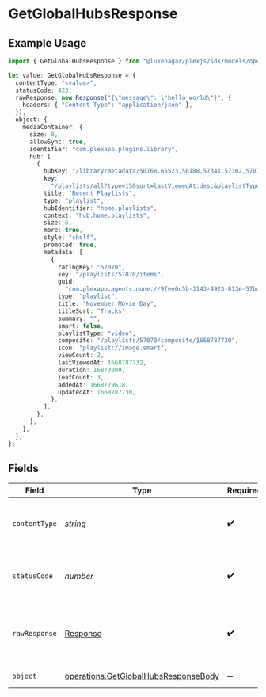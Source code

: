 # GetGlobalHubsResponse

## Example Usage

```typescript
import { GetGlobalHubsResponse } from "@lukehagar/plexjs/sdk/models/operations";

let value: GetGlobalHubsResponse = {
  contentType: "<value>",
  statusCode: 423,
  rawResponse: new Response("{\"message\": \"hello world\"}", {
    headers: { "Content-Type": "application/json" },
  }),
  object: {
    mediaContainer: {
      size: 8,
      allowSync: true,
      identifier: "com.plexapp.plugins.library",
      hub: [
        {
          hubKey: "/library/metadata/50768,65523,58188,57341,57302,57070",
          key:
            "/playlists/all?type=15&sort=lastViewedAt:desc&playlistType=video,audio",
          title: "Recent Playlists",
          type: "playlist",
          hubIdentifier: "home.playlists",
          context: "hub.home.playlists",
          size: 6,
          more: true,
          style: "shelf",
          promoted: true,
          metadata: [
            {
              ratingKey: "57070",
              key: "/playlists/57070/items",
              guid:
                "com.plexapp.agents.none://9fee6c5b-3143-4923-813e-57bd0190056c",
              type: "playlist",
              title: "November Movie Day",
              titleSort: "Tracks",
              summary: "",
              smart: false,
              playlistType: "video",
              composite: "/playlists/57070/composite/1668787730",
              icon: "playlist://image.smart",
              viewCount: 2,
              lastViewedAt: 1668787732,
              duration: 16873000,
              leafCount: 3,
              addedAt: 1668779618,
              updatedAt: 1668787730,
            },
          ],
        },
      ],
    },
  },
};
```

## Fields

| Field                                                                                               | Type                                                                                                | Required                                                                                            | Description                                                                                         |
| --------------------------------------------------------------------------------------------------- | --------------------------------------------------------------------------------------------------- | --------------------------------------------------------------------------------------------------- | --------------------------------------------------------------------------------------------------- |
| `contentType`                                                                                       | *string*                                                                                            | :heavy_check_mark:                                                                                  | HTTP response content type for this operation                                                       |
| `statusCode`                                                                                        | *number*                                                                                            | :heavy_check_mark:                                                                                  | HTTP response status code for this operation                                                        |
| `rawResponse`                                                                                       | [Response](https://developer.mozilla.org/en-US/docs/Web/API/Response)                               | :heavy_check_mark:                                                                                  | Raw HTTP response; suitable for custom response parsing                                             |
| `object`                                                                                            | [operations.GetGlobalHubsResponseBody](../../../sdk/models/operations/getglobalhubsresponsebody.md) | :heavy_minus_sign:                                                                                  | returns global hubs                                                                                 |